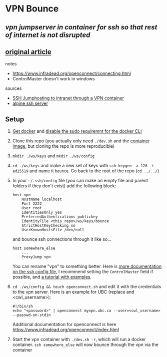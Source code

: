 # VPN Bounce

## *vpn jumpserver in container for ssh so that rest of internet is not disrupted*

## [original article](https://medium.com/@manis.eren/ssh-to-intranet-through-a-jumphost-vpn-container-3d58c3af1761)

notes
- https://www.infradead.org/openconnect/connecting.html
- ControlMaster doesn't work in windows

sources
- [SSH Jumphosting to intranet through a VPN container](https://medium.com/@manis.eren/ssh-to-intranet-through-a-jumphost-vpn-container-3d58c3af1761)
- [alpine ssh server](https://github.com/danielguerra69/alpine-sshd)

## Setup

1. [Get docker](https://docs.docker.com/engine/install/ubuntu/) and [disable the sudo requiremnt for the docker CLI](https://docs.docker.com/engine/install/linux-postinstall/)

1. Clone this repo (you actually only need `./dev.sh` and the [container image](https://quay.io/repository/txyliu/vpn_bounce), but cloning the repo is more reproducible)
1. `mkdir ./ws/keys` and `mkdir ./ws/config`
1. `cd ./ws/keys` and make a new set of keys with `ssh-keygen -a 128 -t ed25519` and name it `bounce`. Go back to the root of the repo (`cd ../../`)
1. In your `~/.ssh/config` file (you can make an empty file and parent folders if they don't exist) add the following block:
    ```
    host vpn
        HostName localhost
        Port 2222
        User root
        IdentitiesOnly yes
        PreferredAuthentications publickey
        IdentityFile <this repo>/ws/keys/bounce
        StrictHostKeyChecking no
        UserKnownHostsFile /dev/null
    ```
    and bounce ssh connections through it like so...
    ```
    host somewhere_else
        ...
        ProxyJump vpn
    ```
    You can rename "vpn" to something better. Here is [more documentation on the ssh config file](https://man.openbsd.org/ssh_config), I recommend setting the `ControlMaster` field if possible, and [a tutorial with examples](https://linuxize.com/post/using-the-ssh-config-file/). 
1. `cd ./ws/config && touch openconnect.sh` and edit it with the credentials to the vpn server. Here is an example for UBC (replace <password> and <cwl_username>):
    ```
    #!/bin/sh
    echo "<password>" | openconnect myvpn.ubc.ca --user=<cwl_username> --passwd-on-stdin
    ```
    Additional documentation for openconnect is here https://www.infradead.org/openconnect/index.html
1. Start the vpn container with `./dev.sh -r`, which will run a docker container. `ssh somewhere_else` will now bounce through the vpn via the container
